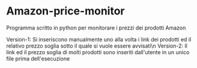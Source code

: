 # Amazon-price-monitor
Programma scritto in python per monitorare i prezzi dei prodotti Amazon

Version-1: Si inseriscono manualmente uno alla volta i link dei prodotti ed il relativo prezzo soglia sotto il quale si vuole essere avvisati\n
Version-2: Il link ed il prezzo soglia di molti prodotti sono inseriti dall'utente in un unico file prima dell'esecuzione
